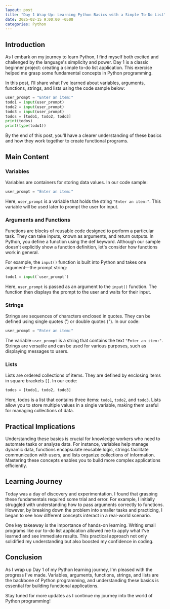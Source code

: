 ```yaml
---
layout: post
title: "Day 1 Wrap-Up: Learning Python Basics with a Simple To-Do List"
date: 2025-02-15 9:00:00 -0500
categories: Python
---
```


## Introduction

As I embark on my journey to learn Python, I find myself both excited and challenged by the language's simplicity and power. Day 1 is a classic beginner project: creating a simple to-do list application. This exercise helped me grasp some fundamental concepts in Python programming.

In this post, I'll share what I've learned about variables, arguments, functions, strings, and lists using the code sample below:

```python
user_prompt = "Enter an item:"
todo1 = input(user_prompt)
todo2 = input(user_prompt)
todo3 = input(user_prompt)
todos = [todo1, todo2, todo3]
print(todos)
print(type(todo1))
```

By the end of this post, you'll have a clearer understanding of these basics and how they work together to create functional programs.

## Main Content

### Variables

Variables are containers for storing data values. In our code sample:

```python
user_prompt = "Enter an item:"
```

Here, `user_prompt` is a variable that holds the string `"Enter an item:"`. This variable will be used later to prompt the user for input.

### Arguments and Functions

Functions are blocks of reusable code designed to perform a particular task. They can take inputs, known as arguments, and return outputs. In Python, you define a function using the def keyword. Although our sample doesn't explicitly show a function definition, let's consider how functions work in general.

For example, the `input()` function is built into Python and takes one argument—the prompt string:

```python
todo1 = input(`user_prompt`)
```

Here, `user_prompt` is passed as an argument to the `input()` function. The function then displays the prompt to the user and waits for their input.

### Strings
Strings are sequences of characters enclosed in quotes. They can be defined using single quotes (') or double quotes ("). In our code:

```python
user_prompt = "Enter an item:"
```

The variable `user_prompt` is a string that contains the text `"Enter an item:"`. Strings are versatile and can be used for various purposes, such as displaying messages to users.

### Lists

Lists are ordered collections of items. They are defined by enclosing items in square brackets `[]`. In our code:

```python
todos = [todo1, todo2, todo3]
```

Here, todos is a list that contains three items: `todo1`, `todo2`, and `todo3`. Lists allow you to store multiple values in a single variable, making them useful for managing collections of data.

## Practical Implications

Understanding these basics is crucial for knowledge workers who need to automate tasks or analyze data. For instance, variables help manage dynamic data, functions encapsulate reusable logic, strings facilitate communication with users, and lists organize collections of information. Mastering these concepts enables you to build more complex applications efficiently.

## Learning Journey

Today was a day of discovery and experimentation. I found that grasping these fundamentals required some trial and error. For example, I initially struggled with understanding how to pass arguments correctly to functions. However, by breaking down the problem into smaller tasks and practicing, I began to see how different concepts interact in a real-world scenario.

One key takeaway is the importance of hands-on learning. Writing small programs like our to-do list application allowed me to apply what I've learned and see immediate results. This practical approach not only solidified my understanding but also boosted my confidence in coding.

## Conclusion

As I wrap up Day 1 of my Python learning journey, I'm pleased with the progress I've made. Variables, arguments, functions, strings, and lists are the backbone of Python programming, and understanding these basics is essential for building functional applications.

Stay tuned for more updates as I continue my journey into the world of Python programming!
